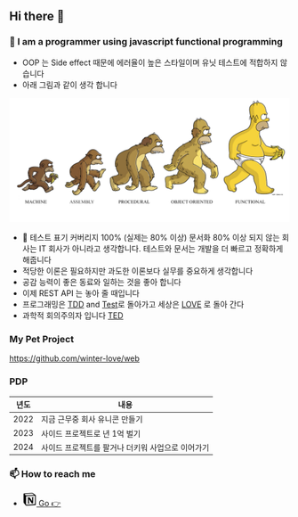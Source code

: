 ## Hi there 👋

### 🤔 I am a programmer using javascript functional programming 

- OOP 는 Side effect 때문에 에러율이 높은 스타일이며 유닛 테스트에 적합하지 않습니다
- 아래 그림과 같이 생각 합니다

![FP](./media/FP.png)

- 🔬 테스트 표기 커버리지 100% (실제는 80% 이상) 문서화 80% 이상 되지 않는 회사는 IT 회사가 아니라고 생각합니다. 테스트와 문서는 개발을 더 빠르고 정확하게 해줍니다
- 적당한 이론은 필요하지만 과도한 이론보다 실무를 중요하게 생각합니다
- 공감 능력이 좋은 동료와 일하는 것을 좋아 합니다
- 이제 REST API 는 놓아 줄 때입니다
- 프로그래밍은 [TDD](https://www.youtube.com/watch?v=Jv2uxzhPFl4) and [Test](https://velog.io/@youngerjesus/%EB%8B%A8%EC%9C%84-%ED%85%8C%EC%8A%A4%ED%8A%B8-%EB%A6%AC%EB%B7%B0-zwrdhz3c#%ED%9A%8C%EA%B7%80-%EB%B0%A9%EC%A7%80-protection-against-regressions)로 돌아가고 세상은 [LOVE](https://www.youtube.com/watch?v=Q5bX5K76Hag) 로 돌아 간다
- 과학적 회의주의자 입니다 [TED](https://www.ted.com/talks/samantha_agoos_5_tips_to_improve_your_critical_thinking)

### My Pet Project
https://github.com/winter-love/web

### PDP
|년도|내용|
|--|--|
|2022|지금 근무중 회사 유니콘 만들기|
|2023|사이드 프로젝트로 년 1억 벌기|
|2024|사이드 프로젝트를 팔거나 더키워 사업으로 이어가기|

### 📫 How to reach me

-  [<img src="./media/notion.png" width="25"> Go 👉](https://www.notion.so/bichi/Bichikim-s-Document-2e62e9680f244a46afd8611882a9e3bd)


